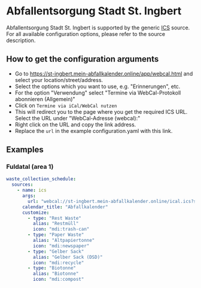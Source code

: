# Abfallentsorgung Stadt St. Ingbert

Abfallentsorgung Stadt St. Ingbert is supported by the generic [ICS](/doc/source/ics.md) source. For all available configuration options, please refer to the source description.


## How to get the configuration arguments

- Go to <https://st-ingbert.mein-abfallkalender.online/app/webcal.html> and select your location/street/address.
- Select the options which you want to use, e.g. "Erinnerungen", etc.
- For the option "Verwendung" select "Termine via WebCal-Protokoll abonnieren (Allgemein)"
- Click on `Termine via iCal/WebCal nutzen`
- This will redirect you to the page where you get the required ICS URL. Select the URL under "WebCal-Adresse (webcal):"
- Right click on the URL and copy the link address.
- Replace the `url` in the example configuration.yaml with this link.

## Examples

### Fuldatal (area 1)

```yaml
waste_collection_schedule:
  sources:
    - name: ics
      args:
        url: "webcal://st-ingbert.mein-abfallkalender.online/ical.ics?sid=8226&cd=inline&ft=6&fu=webcal_other&fp=next_30&wids=157,155,156,154,158&uid=167051&pwid=3fe0748bd9&cid=25"
      calendar_title: "Abfallkalender"
      customize:
        - type: "Rest Waste"
          alias: "Restmüll"
          icon: "mdi:trash-can"
        - type: "Paper Waste"
          alias: "Altpapiertonne"
          icon: "mdi:newspaper"
        - type: "Gelber Sack"
          alias: "Gelber Sack (DSD)"
          icon: "mdi:recycle"
        - type: "Biotonne"
          alias: "Biotonne"
          icon: "mdi:compost"
```
